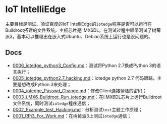 # IoT IntelliEdge

主要目标是测试、验证百度的IoT IntelliEdge的`iotedge`程序是否可以运行在Buildroot搭建的文件系统，主板芯片是i.MX6DL，在测试过程中顺带测试了树莓派3，基本可以推理出在嵌入式Ubuntu、Debian系统上运行也是没问题的。

## Docs

* [0006_iotedge_python3_Config.md](docs/0006_iotedge_python3_Config.md)：测试将Python 2.7换成Python 3的语言执行；
* [0005_iotedge_python2.7_hacking.md](docs/0005_iotedge_python2.7_hacking.md)：iotedge python 2.7 代码跟踪，主要是想改成Python 3来处理；
* [0004_iotedge_Passwd_Change.md](docs/0004_iotedge_Passwd_Change.md)：修改Client连接登陆的密码；
* [0003_i.MX6_Buildroot_Run_iotedge.md](docs/0003_i.MX6_Buildroot_Run_iotedge.md)：在i.MX6DL芯片上运行Buildroot文件系统，同时测试`iotedge`程序通信；
* [0002_Example_test_Hacking.md](docs/0002_Example_test_Hacking.md)：分析测试`test`主题工作原理；
* [0001_RPi3_For_Work.md](docs/0001_RPi3_For_Work.md)：在树莓派3上测试`iotedge`通信；

